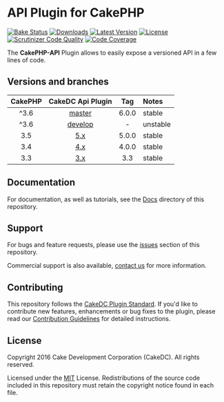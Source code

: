 API Plugin for CakePHP
======================

[![Bake Status](https://secure.travis-ci.org/CakeDC/cakephp-api.png?branch=master)](http://travis-ci.org/CakeDC/cakephp-api)
[![Downloads](https://poser.pugx.org/CakeDC/cakephp-api/d/total.png)](https://packagist.org/packages/CakeDC/cakephp-api)
[![Latest Version](https://poser.pugx.org/CakeDC/cakephp-api/v/stable.png)](https://packagist.org/packages/CakeDC/cakephp-api)
[![License](https://poser.pugx.org/CakeDC/cakephp-api/license.svg)](https://packagist.org/packages/CakeDC/cakephp-api)
[![Scrutinizer Code Quality](https://scrutinizer-ci.com/g/CakeDC/cakephp-api/badges/quality-score.png?b=master)](https://scrutinizer-ci.com/g/CakeDC/cakephp-api/?branch=master)
[![Code Coverage](https://scrutinizer-ci.com/g/CakeDC/cakephp-api/badges/coverage.png?b=master)](https://scrutinizer-ci.com/g/CakeDC/cakephp-api/?branch=master)

The **CakePHP-API** Plugin allows to easily expose a versioned API in a few lines of code.

Versions and branches
---------------------

| CakePHP | CakeDC Api Plugin | Tag   | Notes |
| :-------------: | :------------------------: | :--:  | :---- |
| ^3.6            | [master](https://github.com/cakedc/cakephp-api/tree/master)            | 6.0.0 | stable   |
| ^3.6            | [develop](https://github.com/cakedc/cakephp-api/tree/develop)          |   -   | unstable |
| 3.5             | [5.x](https://github.com/cakedc/cakephp-api/tree/5.0.0)                | 5.0.0 | stable   |
| 3.4             | [4.x](https://github.com/cakedc/cakephp-api/tree/4.0.0)                | 4.0.0 | stable   |
| 3.3             | [3.x](https://github.com/cakedc/cakephp-api/tree/3.3)                  | 3.3   | stable   |

Documentation
-------------

For documentation, as well as tutorials, see the [Docs](docs/home.md) directory of this repository.

Support
-------

For bugs and feature requests, please use the [issues](https://github.com/CakeDC/cakephp-api/issues) section of this repository.

Commercial support is also available, [contact us](http://cakedc.com/contact) for more information.

Contributing
------------

This repository follows the [CakeDC Plugin Standard](http://cakedc.com/plugin-standard). If you'd like to contribute new features, enhancements or bug fixes to the plugin, please read our [Contribution Guidelines](http://cakedc.com/contribution-guidelines) for detailed instructions.

License
-------

Copyright 2016 Cake Development Corporation (CakeDC). All rights reserved.

Licensed under the [MIT](http://www.opensource.org/licenses/mit-license.php) License. Redistributions of the source code included in this repository must retain the copyright notice found in each file.
